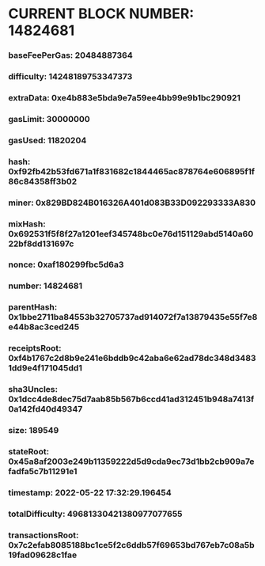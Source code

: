 # CURRENT BLOCK NUMBER: 14824681

### baseFeePerGas: 20484887364
### difficulty: 14248189753347373
### extraData: 0xe4b883e5bda9e7a59ee4bb99e9b1bc290921
### gasLimit: 30000000
### gasUsed: 11820204
### hash: 0xf92fb42b53fd671a1f831682c1844465ac878764e606895f1f86c84358ff3b02
### miner: 0x829BD824B016326A401d083B33D092293333A830
### mixHash: 0x692531f5f8f27a1201eef345748bc0e76d151129abd5140a6022bf8dd131697c
### nonce: 0xaf180299fbc5d6a3
### number: 14824681
### parentHash: 0x1bbe2711ba84553b32705737ad914072f7a13879435e55f7e8e44b8ac3ced245
### receiptsRoot: 0xf4b1767c2d8b9e241e6bddb9c42aba6e62ad78dc348d34831dd9e4f171045dd1
### sha3Uncles: 0x1dcc4de8dec75d7aab85b567b6ccd41ad312451b948a7413f0a142fd40d49347
### size: 189549
### stateRoot: 0x45a8af2003e249b11359222d5d9cda9ec73d1bb2cb909a7efadfa5c7b11291e1
### timestamp: 2022-05-22 17:32:29.196454
### totalDifficulty: 49681330421380977077655
### transactionsRoot: 0x7c2efab8085188bc1ce5f2c6ddb57f69653bd767eb7c08a5b19fad09628c1fae
